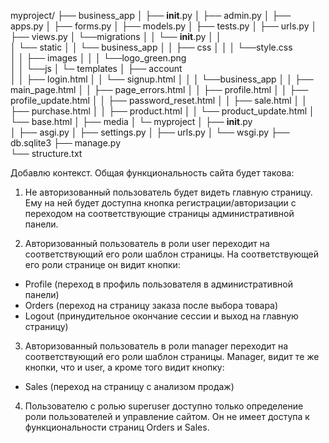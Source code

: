 myproject/
├── business_app
│   ├── __init__.py
│   ├── admin.py
│   ├── apps.py
│   ├── forms.py
│   ├── models.py
│   ├── tests.py
│   ├── urls.py
│   ├── views.py
│   └──migrations
│   │     └── __init__.py
│   │          
│   └── static
│   │   └── business_app
│   │       ├── css
│   │       │    └──style.css      
│   │       ├── images
│   │       │   └──logo_green.png       
│   │       └──js
│   └─ templates
│       ├── account  
│       │   ├── login.html
│       │   └── signup.html
│       │
│       └──business_app
│       │   ├── main_page.html
│       │   ├── page_errors.html
│       │   ├── profile.html
│       │   ├── profile_update.html
│       │   ├── password_reset.html
│       │   ├── sale.html
│       │   ├── purchase.html
│       │   ├── product.html
│       │   └── product_update.html
│       └── base.html 
│
├── media
│   └─ myproject
│       ├── __init__.py   
│       ├── asgi.py
│       ├── settings.py
│       ├── urls.py
│       └── wsgi.py
├── db.sqlite3
├── manage.py       
└── structure.txt 

Добавлю контекст. Общая функциональность сайта будет такова:

1. Не авторизованный пользователь будет видеть главную страницу. Ему на ней будет доступна кнопка регистрации/авторизации с переходом на соответствующие страницы административной панели.

2. Авторизованный пользователь в роли user  переходит на соответствующий его роли шаблон страницы.
На соответствующей его роли странице он видит кнопки:
- Profile (переход в профиль пользователя в административной панели)
- Orders (переход на страницу заказа после выбора товара)
- Logout (принудительное окончание сессии и выход на главную страницу)

3. Авторизованный пользователь в роли manager переходит на соответствующий его роли шаблон страницы.
 Manager, видит те же кнопки, что и user, а кроме того видит кнопку:
- Sales (переход на страницу  с анализом продаж)

4. Пользователю с ролью superuser доступно только определение роли пользователей и управление сайтом. Он не имеет доступа к функциональности страниц Orders и Sales.